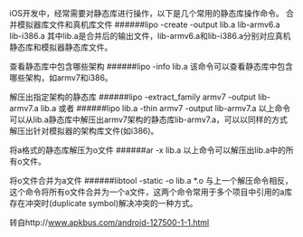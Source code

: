 iOS开发中，经常需要对静态库进行操作，以下是几个常用的静态库操作命令。
合并模拟器库文件和真机库文件
######lipo -create -output lib.a lib-armv6.a lib-i386.a
其中lib.a是合并后的输出文件，lib-armv6.a和lib-i386.a分别对应真机静态库和模拟器静态库文件。

查看静态库中包含哪些架构
######lipo -info lib.a
该命令可以查看静态库中包含哪些架构，如armv7和i386。

解压出指定架构的静态库
######lipo -extract_family armv7 -output lib-armv7.a lib.a
或者
######lipo lib.a -thin armv7 -output lib-armv7.a
以上命令可以从lib.a静态库中解压出armv7架构的静态库lib-armv7.a，可以以同样的方式解压出针对模拟器的架构库文件(如i386)。

将a格式的静态库解压为o文件
######ar -x lib.a
以上命令可以解压出lib.a中的所有o文件。

将o文件合并为a文件
######libtool -static -o lib.a *.o
与上一个解压命令相反，这个命令将所有o文件合并为一个a文件，这两个命令常用于多个项目中引用的a库存在冲突时(duplicate symbol)解决冲突的一种方式。

转自http://www.apkbus.com/android-127500-1-1.html

